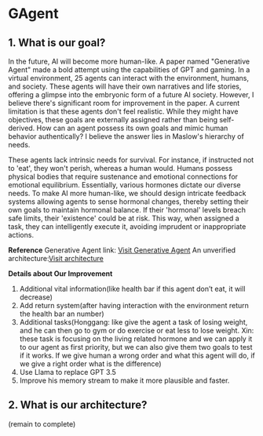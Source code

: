 # GAgent

## 1. What is our goal?

In the future, AI will become more human-like. A paper named "Generative Agent" made a bold attempt using the capabilities of GPT and gaming. In a virtual environment, 25 agents can interact with the environment, humans, and society. These agents will have their own narratives and life stories, offering a glimpse into the embryonic form of a future AI society.
However, I believe there's significant room for improvement in the paper. A current limitation is that these agents don't feel realistic. While they might have objectives, these goals are externally assigned rather than being self-derived. How can an agent possess its own goals and mimic human behavior authentically? I believe the answer lies in Maslow's hierarchy of needs.

These agents lack intrinsic needs for survival. For instance, if instructed not to 'eat', they won't perish, whereas a human would. Humans possess physical bodies that require sustenance and emotional connections for emotional equilibrium. Essentially, various hormones dictate our diverse needs.
To make AI more human-like, we should design intricate feedback systems allowing agents to sense hormonal changes, thereby setting their own goals to maintain hormonal balance. If their 'hormonal' levels breach safe limits, their 'existence' could be at risk. This way, when assigned a task, they can intelligently execute it, avoiding imprudent or inappropriate actions.

__Reference__
Generative Agent link: [Visit Generative Agent](https://github.com/joonspk-research/generative_agents)
An unverified architecture:[Visit architecture](https://lucid.app/lucidchart/bf6cbf8b-d9b2-4a6a-aab2-e890ffbff2bb/edit?page=0_0&invitationId=inv_7e0bd761-3923-4e94-9e14-7dd139e62073#)

__Details about Our Improvement__
1. Additional vital information(like health bar if this agent don’t eat, it will decrease)
2. Add return system(after having interaction with the environment return the health bar an number)
3. Additional tasks(Honggang: like give the agent a task of losing weight, and he can then go to gym or do exercise or eat less to lose weight. Xin: these task is focusing on the living related hormone and we can apply it to our agent as first priority, but we can also give them two goals to test if it works. If we give human a wrong order and what this agent will do, if we give a right order what is the difference)
4. Use Llama to replace GPT 3.5
5. Improve his memory stream to make it more plausible and faster.

## 2. What is our architecture?
(remain to complete)
